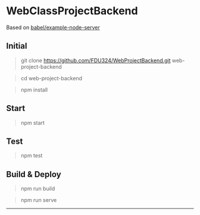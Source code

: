 # WebClassProjectBackend

Based on [babel/example-node-server](https://github.com/babel/example-node-server)

## Initial

> git clone https://github.com/FDU324/WebProjectBackend.git web-project-backend

> cd web-project-backend

> npm install


## Start

> npm start

## Test

> npm test

## Build & Deploy

> npm run build

> npm run serve

---
